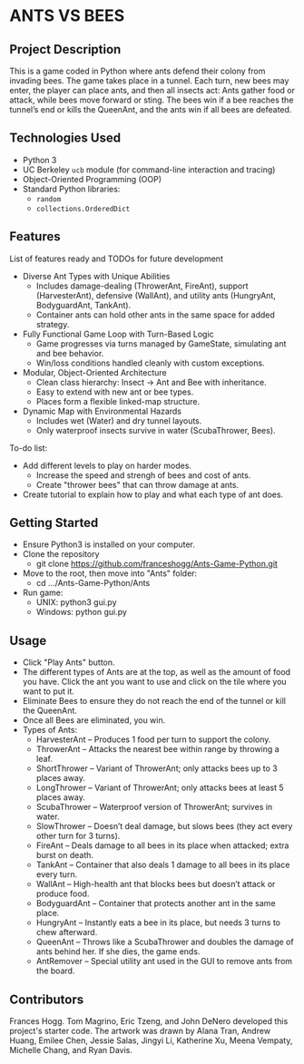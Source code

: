 # ANTS VS BEES

## Project Description

This is a game coded in Python where ants defend their colony from invading bees. The game takes place in a tunnel. Each turn, new bees may enter, the player can place ants, and then all insects act: Ants gather food or attack, while bees move forward or sting. The bees win if a bee reaches the tunnel’s end or kills the QueenAnt, and the ants win if all bees are defeated.

## Technologies Used

* Python 3
* UC Berkeley `ucb` module (for command-line interaction and tracing)
* Object-Oriented Programming (OOP)
* Standard Python libraries:
   * `random`
   * `collections.OrderedDict`

## Features

List of features ready and TODOs for future development
* Diverse Ant Types with Unique Abilities
  * Includes damage-dealing (ThrowerAnt, FireAnt), support (HarvesterAnt), defensive (WallAnt), and utility ants (HungryAnt, BodyguardAnt, TankAnt).
  * Container ants can hold other ants in the same space for added strategy. 
* Fully Functional Game Loop with Turn-Based Logic
  * Game progresses via turns managed by GameState, simulating ant and bee behavior.
  * Win/loss conditions handled cleanly with custom exceptions.
* Modular, Object-Oriented Architecture
  * Clean class hierarchy: Insect → Ant and Bee with inheritance.
  * Easy to extend with new ant or bee types.
  * Places form a flexible linked-map structure.
* Dynamic Map with Environmental Hazards
  * Includes wet (Water) and dry tunnel layouts.
  * Only waterproof insects survive in water (ScubaThrower, Bees).

To-do list:
* Add different levels to play on harder modes.
  * Increase the speed and strengh of bees and cost of ants.
  * Create "thrower bees" that can throw damage at ants.
* Create tutorial to explain how to play and what each type of ant does.

## Getting Started
   
- Ensure Python3 is installed on your computer.
- Clone the repository
  - git clone https://github.com/franceshogg/Ants-Game-Python.git
- Move to the root, then move into "Ants" folder:
  - cd .../Ants-Game-Python/Ants
- Run game:
  - UNIX: python3 gui.py
  - Windows: python gui.py

## Usage

* Click "Play Ants" button.
* The different types of Ants are at the top, as well as the amount of food you have. Click the ant you want to use and click on the tile where you want to put it.
* Eliminate Bees to ensure they do not reach the end of the tunnel or kill the QueenAnt.
* Once all Bees are eliminated, you win. 
* Types of Ants:
  * HarvesterAnt – Produces 1 food per turn to support the colony.
  * ThrowerAnt – Attacks the nearest bee within range by throwing a leaf.
  * ShortThrower – Variant of ThrowerAnt; only attacks bees up to 3 places away.
  * LongThrower – Variant of ThrowerAnt; only attacks bees at least 5 places away.
  * ScubaThrower – Waterproof version of ThrowerAnt; survives in water.
  * SlowThrower – Doesn’t deal damage, but slows bees (they act every other turn for 3 turns).
  * FireAnt – Deals damage to all bees in its place when attacked; extra burst on death.
  * TankAnt – Container that also deals 1 damage to all bees in its place every turn.
  * WallAnt – High-health ant that blocks bees but doesn’t attack or produce food.
  * BodyguardAnt – Container that protects another ant in the same place.
  * HungryAnt – Instantly eats a bee in its place, but needs 3 turns to chew afterward.
  * QueenAnt – Throws like a ScubaThrower and doubles the damage of ants behind her. If she dies, the game ends.
  * AntRemover – Special utility ant used in the GUI to remove ants from the board.

## Contributors

Frances Hogg. Tom Magrino, Eric Tzeng, and John DeNero developed this project's starter code. The artwork was drawn by Alana Tran, Andrew Huang, Emilee Chen, Jessie Salas, Jingyi Li, Katherine Xu, Meena Vempaty, Michelle Chang, and Ryan Davis.

